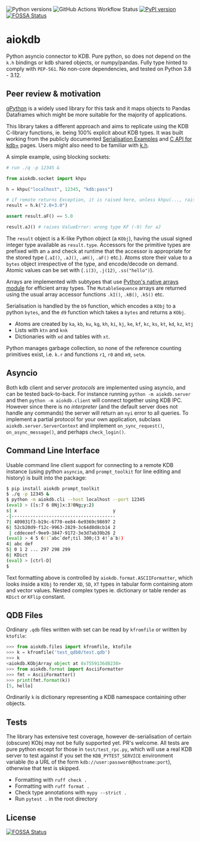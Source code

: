 ![Python versions](https://img.shields.io/pypi/pyversions/aiokdb.svg) ![GitHub Actions Workflow Status](https://img.shields.io/github/actions/workflow/status/TeaEngineering/aiokdb/check.yml) [![PyPI version](https://badge.fury.io/py/aiokdb.svg)](https://badge.fury.io/py/aiokdb)
[![FOSSA Status](https://app.fossa.com/api/projects/git%2Bgithub.com%2FTeaEngineering%2Faiokdb.svg?type=shield)](https://app.fossa.com/projects/git%2Bgithub.com%2FTeaEngineering%2Faiokdb?ref=badge_shield)

# aiokdb
Python asyncio connector to KDB. Pure python, so does not depend on the `k.h` bindings or kdb shared objects, or numpy/pandas. Fully type hinted to comply with `PEP-561`. No non-core dependencies, and tested on Python 3.8 - 3.12.

## Peer review & motivation

[qPython](https://github.com/exxeleron/qPython) is a widely used library for this task and it maps objects to Pandas Dataframes which might be more suitable for the majority of applications.

This library takes a different approach and aims to replicate using the KDB C-library functions, ie. being 100% explicit about KDB types. It was built working from the publicly documented [Serialisation Examples](https://code.kx.com/q/kb/serialization/) and [C API for kdb+](https://code.kx.com/q/wp/capi/) pages. Users might also need to be familiar with [k.h](https://github.com/KxSystems/ffi/blob/master/include/k.h).

A simple example, using blocking sockets:

```python
# run ./q -p 12345 &

from aiokdb.socket import khpu

h = khpu("localhost", 12345, "kdb:pass")

# if remote returns Exception, it is raised here, unless khpu(..., raise_krr=False)
result = h.k("2.0+3.0")

assert result.aF() == 5.0

result.aJ() # raises ValueError: wrong type KF (-9) for aJ
````

The `result` object is a K-like Python object (a `KObj`), having the usual signed integer type available as `result.type`. Accessors for the primitive types are prefixed with an `a` and check at runtime that the accessor is appropriate for the stored type (`.aI()`, `.aJ()`, `.aH()`, `.aF()` etc.). Atoms store their value to a `bytes` object irrespective of the type, and encode/decode on demand. Atomic values can be set with (`.i(3)`, `.j(12)`, `.ss("hello")`).

Arrays are implemented with subtypes that use [Python's native arrays module](https://docs.python.org/3/library/array.html) for efficient array types. The `MutableSequence` arrays are returned using the usual array accessor functions `.kI()`, `.kB()`, `.kS()` etc.

Serialisation is handled by the `b9` function, which encodes a `KObj` to a python `bytes`, and the `d9` function which takes a `bytes` and returns a `KObj`.

* Atoms are created by `ka`, `kb`, `ku`, `kg`, `kh`, `ki`, `kj`, `ke`, `kf`, `kc`, `ks`, `kt`, `kd`, `kz`, `ktj`
* Lists with `ktn` and `knk`
* Dictionaries with `xd` and tables with `xt`.

Python manages garbage collection, so none of the reference counting primitives exist, i.e. `k.r` and functions `r1`, `r0` and `m9`, `setm`.

## Asyncio

Both kdb client and server *protocols* are implemented using asyncio, and can be tested back-to-back.
For instance running `python -m aiokdb.server` and then `python -m aiokdb.client` will connect together using KDB IPC. However since there is no _interpreter_ (and the default server does not handle any commands) the server will return an `nyi` error to all queries. To implement a partial protocol for your own application, subclass `aiokdb.server.ServerContext` and implement `on_sync_request()`, `on_async_message()`, and perhaps `check_login()`.

## Command Line Interface

Usable command line client support for connecting to a remote KDB instance (using python `asyncio`, and `prompt_toolkit` for line editing and history) is built into the package:

```bash
$ pip install aiokdb prompt_toolkit
$ ./q -p 12345 &
$ python -m aiokdb.cli --host localhost --port 12345
(eval) > ([s:7 6 0Nj]x:3?0Ng;y:2)
s| x                                    y
-|---------------------------------------
7| 409031f3-b19c-6770-ee84-6e9369c98697 2
6| 52cb20d9-f12c-9963-2829-3c64d8d8cb14 2
 | cddeceef-9ee9-3847-9172-3e3d7ab39b26 2
(eval) > 4 5 6!(`abc`def;til 300;(3 4!`a`b))
4| abc def
5| 0 1 2 ... 297 298 299
6| KDict
(eval) > [ctrl-D]
$
```

Text formatting above is controlled by `aiokdb.format.ASCIIFormatter`, which looks inside a `KObj` to render `XD`, `SD`, `XT` types in tabular form containing atom and vector values. Nested complex types ie. dictionary or table render as `KDict` or `KFlip` constant.

## QDB Files
Ordinary `.qdb` files written with set can be read by `kfromfile` or written by `ktofile`:

```python
>>> from aiokdb.files import kfromfile, ktofile
>>> k = kfromfile('test_qdb0/test.qdb')
>>> k
<aiokdb.KObjArray object at 0x7559136d8230>
>>> from aiokdb.format import AsciiFormatter
>>> fmt = AsciiFormatter()
>>> print(fmt.format(k))
[5, hello]
```

Ordinarily `k` is dictionary representing a KDB namespace containing other objects.

## Tests
The library has extensive test coverage, however de-serialisation of certain (obscure) KObj may not be fully supported yet. PR's welcome. All tests are pure python except for those in `test/test_rpc.py`, which will use a real KDB server to test against if you set the `KDB_PYTEST_SERVICE` environment variable (to a URL of the form `kdb://user:password@hostname:port`), otherwise that test is skipped.

* Formatting with `ruff check .`
* Formatting with `ruff format .`
* Check type annotations with `mypy --strict .`
* Run `pytest .` in the root directory


## License
[![FOSSA Status](https://app.fossa.com/api/projects/git%2Bgithub.com%2FTeaEngineering%2Faiokdb.svg?type=large)](https://app.fossa.com/projects/git%2Bgithub.com%2FTeaEngineering%2Faiokdb?ref=badge_large)